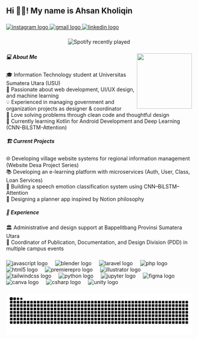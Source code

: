 <h2 align="left">Hi 😶‍🌫️! My name is Ahsan Kholiqin</h2>

###

<div align="left">
  <a href="https://instagram.com/ahsankholiqin" target="_blank">
    <img src="https://img.shields.io/static/v1?message=Instagram&logo=instagram&label=&color=E4405F&logoColor=white&labelColor=&style=for-the-badge" height="35" alt="instagram logo" />
  </a>
  <a href="https://mail.google.com/mail/?view=cm&fs=1&to=ahsanlubis308@gmail.com&su=Halo&body=Halo" target="_blank">
    <img src="https://img.shields.io/static/v1?message=Gmail&logo=gmail&label=&color=D14836&logoColor=white&labelColor=&style=for-the-badge" height="35" alt="gmail logo" />
  </a>
  <a href="https://www.linkedin.com/in/ahsankholiqin" target="_blank">
    <img src="https://img.shields.io/static/v1?message=LinkedIn&logo=linkedin&label=&color=0077B5&logoColor=white&labelColor=&style=for-the-badge" height="35" alt="linkedin logo" />
  </a>
</div>


###

<div align="center">
  <img src="https://spotify-recently-played-readme.vercel.app/api?count=5" alt="Spotify recently played"  />
</div>

###

<img 
  align="right" 
  width="149" 
  height="150" 
  style="object-fit: cover;" 
  src="https://media0.giphy.com/media/v1.Y2lkPTc5MGI3NjExZGRmN3U1eHJ1N2x1bnp2NGtwMnZlazYzZzJkbTNyMW1jcGlmazQyaiZlcD12MV9pbnRlcm5hbF9naWZfYnlfaWQmY3Q9Zw/0cxvHnXXj10aJt7pPD/giphy.gif" 
/>


###

<h5>💻 About Me</h5>
<p align="left">
🎓 Information Technology student at Universitas Sumatera Utara (USU)<br>
🚀 Passionate about web development, UI/UX design, and machine learning<br>
💡 Experienced in managing government and organization projects as designer & coordinator<br>
🧩 Love solving problems through clean code and thoughtful design<br>
🌱 Currently learning Kotlin for Android Development and Deep Learning (CNN-BiLSTM-Attention)
</p>

<h5>🏗️ Current Projects</h5>
<p align="left">
🌐 Developing village website systems for regional information management (Website Desa Project Series)<br>
📚 Developing an e-learning platform with microservices (Auth, User, Class, Loan Services)<br>
🎵 Building a speech emotion classification system using CNN–BiLSTM–Attention<br>
📱 Designing a planner app inspired by Notion philosophy
</p>

<h5>🏅 Experience</h5>
<p align="left">
🏛️ Administrative and design support at Bappelitbang Provinsi Sumatera Utara<br>
🎨 Coordinator of Publication, Documentation, and Design Division (PDD) in multiple campus events
</p>


###

<div align="left">
  <img src="https://cdn.jsdelivr.net/gh/devicons/devicon/icons/javascript/javascript-original.svg" height="35" alt="javascript logo"  />
  <img width="12" />
  <img src="https://cdn.jsdelivr.net/gh/devicons/devicon/icons/blender/blender-original.svg" height="35" alt="blender logo"  />
  <img width="12" />
  <img src="https://cdn.jsdelivr.net/gh/devicons/devicon/icons/laravel/laravel-original.svg" height="35" alt="laravel logo"  />
  <img width="12" />
  <img src="https://cdn.jsdelivr.net/gh/devicons/devicon/icons/php/php-original.svg" height="35" alt="php logo"  />
  <img width="12" />
  <img src="https://cdn.jsdelivr.net/gh/devicons/devicon/icons/html5/html5-original.svg" height="35" alt="html5 logo"  />
  <img width="12" />
  <img src="https://cdn.jsdelivr.net/gh/devicons/devicon/icons/premierepro/premierepro-plain.svg" height="35" alt="premierepro logo"  />
  <img width="12" />
  <img src="https://cdn.jsdelivr.net/gh/devicons/devicon/icons/illustrator/illustrator-plain.svg" height="35" alt="illustrator logo"  />
  <img width="12" />
  <img src="https://cdn.jsdelivr.net/gh/devicons/devicon/icons/tailwindcss/tailwindcss-original-wordmark.svg" height="35" alt="tailwindcss logo"  />
  <img width="12" />
  <img src="https://cdn.jsdelivr.net/gh/devicons/devicon/icons/python/python-original.svg" height="35" alt="python logo"  />
  <img width="12" />
  <img src="https://cdn.jsdelivr.net/gh/devicons/devicon/icons/jupyter/jupyter-original.svg" height="35" alt="jupyter logo"  />
  <img width="12" />
  <img src="https://cdn.jsdelivr.net/gh/devicons/devicon/icons/figma/figma-original.svg" height="35" alt="figma logo"  />
  <img width="12" />
  <img src="https://cdn.jsdelivr.net/gh/devicons/devicon/icons/canva/canva-original.svg" height="35" alt="canva logo"  />
  <img width="12" />
  <img src="https://cdn.jsdelivr.net/gh/devicons/devicon/icons/csharp/csharp-original.svg" height="35" alt="csharp logo"  />
  <img width="12" />
  <img src="https://cdn.jsdelivr.net/gh/devicons/devicon/icons/unity/unity-original.svg" height="35" alt="unity logo"  />
</div>

###

<img src="https://raw.githubusercontent.com/yellowkunn/yellowkunn/output/snake.svg" alt="Snake animation" />
